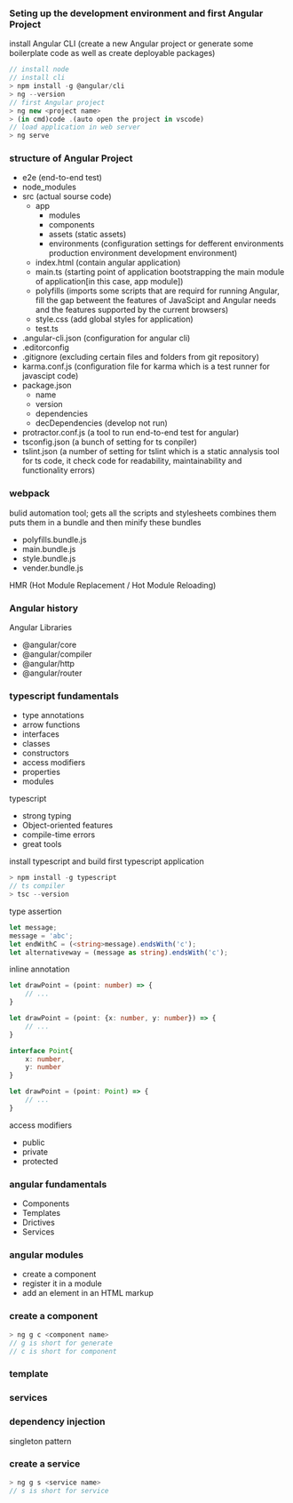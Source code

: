 ### Seting up the development environment and first Angular Project

install Angular CLI (create a new Angular project or generate some boilerplate code as well as create deployable packages)

```javascript
// install node
// install cli
> npm install -g @angular/cli
> ng --version
// first Angular project
> ng new <project name>
> (in cmd)code .(auto open the project in vscode)
// load application in web server
> ng serve
``` 

### structure of Angular Project

- e2e   (end-to-end test)
- node_modules
- src  (actual sourse code)
  - app
    - modules
    - components
    - assets  (static assets)
    - environments  (configuration settings for defferent environments   production environment  development environment)
  - index.html (contain angular application)
  - main.ts (starting point of application  bootstrapping the main module of application[in this case, app module])
  - polyfills  (imports some scripts that are requird for running Angular, fill the gap betweent the features of JavaScipt and Angular needs and the features supported by the current browsers)
  - style.css (add global styles for application)
  - test.ts
- .angular-cli.json (configuration for angular cli)
- .editorconfig
- .gitignore  (excluding certain files and folders from git repository)
- karma.conf.js (configuration file for karma which is a test runner for javascipt code)
- package.json
  - name
  - version
  - dependencies
  - decDependencies  (develop not run)
- protractor.conf.js  (a tool to run end-to-end test for angular)
- tsconfig.json  (a bunch of setting for ts conpiler)
- tslint.json  (a number of setting for tslint which is a static annalysis tool for ts code, it check code for readability, maintainability and functionality errors)

### webpack

bulid automation tool; gets all the scripts and stylesheets combines them puts them in a bundle and then minify these bundles

- polyfills.bundle.js
- main.bundle.js
- style.bundle.js
- vender.bundle.js

HMR (Hot Module Replacement / Hot Module Reloading)

### Angular history

Angular Libraries

- @angular/core
- @angular/compiler
- @angular/http
- @angular/router

### typescript fundamentals

- type annotations
- arrow functions
- interfaces
- classes
- constructors
- access modifiers
- properties
- modules

typescript

- strong typing
- Object-oriented features
- compile-time errors
- great tools

install typescript and build first typescript application

```javascript
> npm install -g typescript
// ts compiler
> tsc --version
```
type assertion

```typescript
let message;
message = 'abc';
let endWithC = (<string>message).endsWith('c');
let alternativeway = (message as string).endsWith('c');
```

inline annotation

```typescript
let drawPoint = (point: number) => {
    // ...
}

let drawPoint = (point: {x: number, y: number}) => {
    // ...
}

interface Point{
    x: number,
    y: number
}

let drawPoint = (point: Point) => {
    // ...
}
```

access modifiers

- public
- private
- protected

### angular fundamentals

- Components
- Templates
- Drictives
- Services

### angular modules

- create a component
- register it in a module
- add an element in an HTML markup

### create a component

```typescript
> ng g c <component name>
// g is short for generate
// c is short for component
```

### template

### services

### dependency injection

singleton pattern

### create a service

```typescript
> ng g s <service name>
// s is short for service
```


